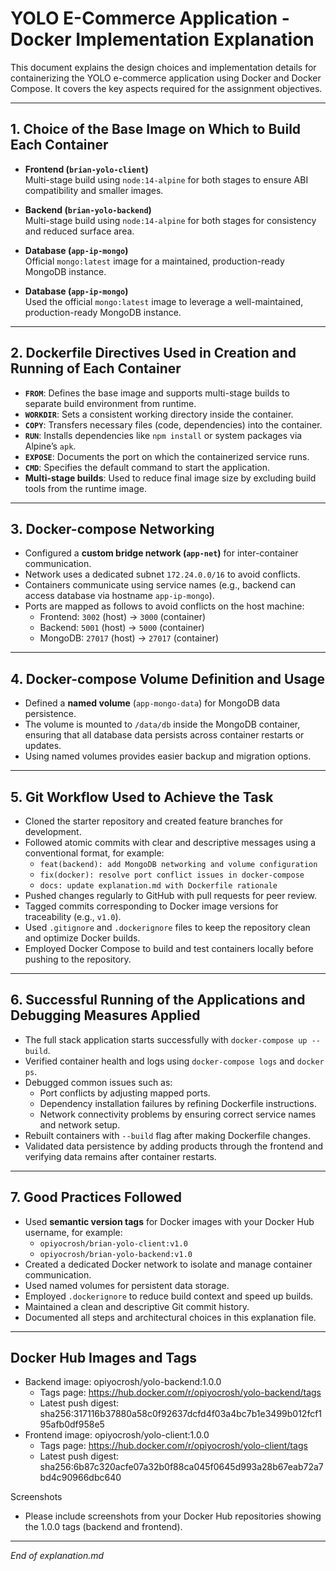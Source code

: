 # YOLO E-Commerce Application - Docker Implementation Explanation

This document explains the design choices and implementation details for containerizing the YOLO e-commerce application using Docker and Docker Compose. It covers the key aspects required for the assignment objectives.

---

## 1. Choice of the Base Image on Which to Build Each Container

- **Frontend (`brian-yolo-client`)**  
  Multi-stage build using `node:14-alpine` for both stages to ensure ABI compatibility and smaller images.

- **Backend (`brian-yolo-backend`)**  
  Multi-stage build using `node:14-alpine` for both stages for consistency and reduced surface area.

- **Database (`app-ip-mongo`)**  
  Official `mongo:latest` image for a maintained, production-ready MongoDB instance.

- **Database (`app-ip-mongo`)**  
  Used the official `mongo:latest` image to leverage a well-maintained, production-ready MongoDB instance.

---

## 2. Dockerfile Directives Used in Creation and Running of Each Container

- **`FROM`**: Defines the base image and supports multi-stage builds to separate build environment from runtime.
- **`WORKDIR`**: Sets a consistent working directory inside the container.
- **`COPY`**: Transfers necessary files (code, dependencies) into the container.
- **`RUN`**: Installs dependencies like `npm install` or system packages via Alpine’s `apk`.
- **`EXPOSE`**: Documents the port on which the containerized service runs.
- **`CMD`**: Specifies the default command to start the application.
- **Multi-stage builds**: Used to reduce final image size by excluding build tools from the runtime image.

---

## 3. Docker-compose Networking

- Configured a **custom bridge network (`app-net`)** for inter-container communication.
- Network uses a dedicated subnet `172.24.0.0/16` to avoid conflicts.
- Containers communicate using service names (e.g., backend can access database via hostname `app-ip-mongo`).
- Ports are mapped as follows to avoid conflicts on the host machine:
  - Frontend: `3002` (host) → `3000` (container)
  - Backend: `5001` (host) → `5000` (container)
  - MongoDB: `27017` (host) → `27017` (container)

---

## 4. Docker-compose Volume Definition and Usage

- Defined a **named volume** (`app-mongo-data`) for MongoDB data persistence.
- The volume is mounted to `/data/db` inside the MongoDB container, ensuring that all database data persists across container restarts or updates.
- Using named volumes provides easier backup and migration options.

---

## 5. Git Workflow Used to Achieve the Task

- Cloned the starter repository and created feature branches for development.
- Followed atomic commits with clear and descriptive messages using a conventional format, for example:
  - `feat(backend): add MongoDB networking and volume configuration`
  - `fix(docker): resolve port conflict issues in docker-compose`
  - `docs: update explanation.md with Dockerfile rationale`
- Pushed changes regularly to GitHub with pull requests for peer review.
- Tagged commits corresponding to Docker image versions for traceability (e.g., `v1.0`).
- Used `.gitignore` and `.dockerignore` files to keep the repository clean and optimize Docker builds.
- Employed Docker Compose to build and test containers locally before pushing to the repository.

---

## 6. Successful Running of the Applications and Debugging Measures Applied

- The full stack application starts successfully with `docker-compose up --build`.
- Verified container health and logs using `docker-compose logs` and `docker ps`.
- Debugged common issues such as:
  - Port conflicts by adjusting mapped ports.
  - Dependency installation failures by refining Dockerfile instructions.
  - Network connectivity problems by ensuring correct service names and network setup.
- Rebuilt containers with `--build` flag after making Dockerfile changes.
- Validated data persistence by adding products through the frontend and verifying data remains after container restarts.

---

## 7. Good Practices Followed

- Used **semantic version tags** for Docker images with your Docker Hub username, for example:  
  - `opiyocrosh/brian-yolo-client:v1.0`  
  - `opiyocrosh/brian-yolo-backend:v1.0`  
- Created a dedicated Docker network to isolate and manage container communication.
- Used named volumes for persistent data storage.
- Employed `.dockerignore` to reduce build context and speed up builds.
- Maintained a clean and descriptive Git commit history.
- Documented all steps and architectural choices in this explanation file.

---

## Docker Hub Images and Tags

- Backend image: opiyocrosh/yolo-backend:1.0.0
  - Tags page: https://hub.docker.com/r/opiyocrosh/yolo-backend/tags
  - Latest push digest: sha256:317116b37880a58c0f92637dcfd4f03a4bc7b1e3499b012fcf195afb0df958e5
- Frontend image: opiyocrosh/yolo-client:1.0.0
  - Tags page: https://hub.docker.com/r/opiyocrosh/yolo-client/tags
  - Latest push digest: sha256:6b87c320acfe07a32b0f88ca045f0645d993a28b67eab72a7bd4c90966dbc640

Screenshots
- Please include screenshots from your Docker Hub repositories showing the 1.0.0 tags (backend and frontend).

---

*End of explanation.md*
